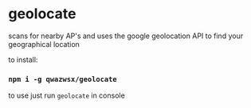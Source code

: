 # geolocate

scans for nearby AP's and uses the google geolocation API to find your geographical location

to install:

### `npm i -g qwazwsx/geolocate`


to use just run `geolocate` in console
